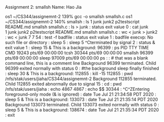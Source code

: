 Assignment 2: smallsh
Name: Hao Jia


os1 ~/CS344/assignemnt-2 139% gcc -o smallsh smallsh.c
os1 ~/CS344/assignemnt-2 140% smallsh
: ls
1  junk  junk2	p2testscript  README.md  smallsh  smallsh.c
: ls > junk
: status
exit value 0
: cat junk     
1
junk
junk2
p2testscript
README.md
smallsh
smallsh.c
: wc < junk > junk2
: wc < junk
 7  7 54
: test -f badfile
: status
exit value 1
: badfile
execvp: No such file or directory
: sleep 5
: sleep 5
^Cterminated by signal 2
: status &
exit value 1
: sleep 15 &
This is a background: 96399
: ps
   PID TTY          TIME CMD
 19243 pts/69   00:00:00 tcsh
 30344 pts/69   00:00:00 smallsh
 96399 pts/69   00:00:00 sleep
 97009 pts/69   00:00:00 ps
:
: # that was a blank command line, this is a comment line
Background 96399 terminated.
Child 96399 exited normally with status 0
: #the background sleep finally finished
: sleep 30 &
This is a background: 112855
: kill -15 112855
: pwd
/nfs/stak/users/jiaha/CS344/assignemnt-2
Background 112855 terminated.
Child 112855 exited abnormally due to signal 15
: cd
: pwd
/nfs/stak/users/jiaha
: echo 4867
4867
: echo $$
30344
: ^C^ZEntering foreground-only mode
(& is ignored)
 : date
Tue Jul 21 21:34:58 PDT 2020
: sleep 5 &
This is a background: 133073
: date
Tue Jul 21 21:35:14 PDT 2020
Background 133073 terminated.
Child 133073 exited normally with status 0
: sleep 5 &
This is a background: 138674
: date
Tue Jul 21 21:35:34 PDT 2020
: exit
